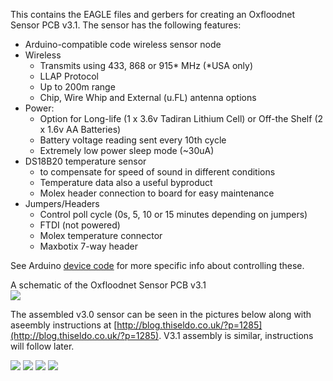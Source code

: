 This contains the EAGLE files and gerbers for creating an Oxfloodnet Sensor PCB v3.1. The sensor has the following features:
* Arduino-compatible code wireless sensor node
* Wireless
  * Transmits using 433, 868 or 915* MHz  (*USA only)
  * LLAP Protocol
  * Up to 200m range
  * Chip, Wire Whip and External (u.FL) antenna options
* Power: 
  * Option for Long-life (1 x 3.6v Tadiran Lithium Cell) or Off-the Shelf (2 x 1.6v AA Batteries)
  * Battery voltage reading sent every 10th cycle
  * Extremely low power sleep mode (~30uA)
* DS18B20 temperature sensor 
  * to compensate for speed of sound in different conditions
  * Temperature data also a useful byproduct
  * Molex header connection to board for easy maintenance
* Jumpers/Headers
  * Control poll cycle (0s, 5, 10 or 15 minutes depending on jumpers)
  * FTDI (not powered)
  * Molex temperature connector
  * Maxbotix 7-way header
  
See Arduino [device code](https://github.com/OxFloodNet/sensor-device/tree/master/OxFloodNet_Sensor) for more specific info about controlling these.

A schematic of the Oxfloodnet Sensor PCB v3.1  
![](https://raw.githubusercontent.com/OxFloodNet/sensor-device/master/PCB/oxfloodnet_sensorv3.png)

The assembled v3.0 sensor can be seen in the pictures below along with aseembly instructions at [http://blog.thiseldo.co.uk/?p=1285](http://blog.thiseldo.co.uk/?p=1285). V3.1 assembly is similar, instructions will follow later.

![](https://raw.githubusercontent.com/OxFloodNet/sensor-device/master/PCB/2014-06-16%2019.46.09.jpg)
![](https://raw.githubusercontent.com/OxFloodNet/sensor-device/master/PCB/2014-06-16%2020.43.26.jpg)
![](https://raw.githubusercontent.com/OxFloodNet/sensor-device/master/PCB/2014-06-16%2021.30.13.jpg)
![](https://raw.githubusercontent.com/OxFloodNet/sensor-device/master/PCB/2014-06-18%2021.20.05.jpg)
